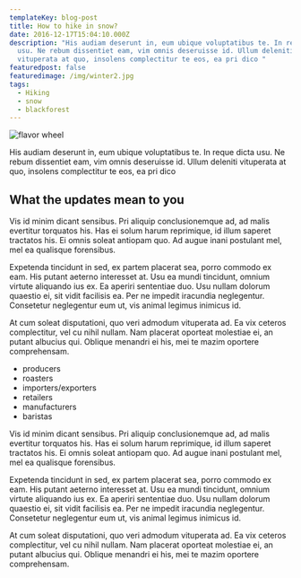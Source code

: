 ```yaml
---
templateKey: blog-post
title: How to hike in snow?
date: 2016-12-17T15:04:10.000Z
description: "His audiam deserunt in, eum ubique voluptatibus te. In reque dicta
  usu. Ne rebum dissentiet eam, vim omnis deseruisse id. Ullum deleniti
  vituperata at quo, insolens complectitur te eos, ea pri dico "
featuredpost: false
featuredimage: /img/winter2.jpg
tags:
  - Hiking
  - snow
  - blackforest
---
```

![flavor wheel](/img/winter2.jpg)

His audiam deserunt in, eum ubique voluptatibus te. In reque dicta usu. Ne rebum dissentiet eam, vim omnis deseruisse id. Ullum deleniti vituperata at quo, insolens complectitur te eos, ea pri dico 

## What the updates mean to you

Vis id minim dicant sensibus. Pri aliquip conclusionemque ad, ad malis evertitur torquatos his. Has ei solum harum reprimique, id illum saperet tractatos his. Ei omnis soleat antiopam quo. Ad augue inani postulant mel, mel ea qualisque forensibus.

Expetenda tincidunt in sed, ex partem placerat sea, porro commodo ex eam. His putant aeterno interesset at. Usu ea mundi tincidunt, omnium virtute aliquando ius ex. Ea aperiri sententiae duo. Usu nullam dolorum quaestio ei, sit vidit facilisis ea. Per ne impedit iracundia neglegentur. Consetetur neglegentur eum ut, vis animal legimus inimicus id.

At cum soleat disputationi, quo veri admodum vituperata ad. Ea vix ceteros complectitur, vel cu nihil nullam. Nam placerat oporteat molestiae ei, an putant albucius qui. Oblique menandri ei his, mei te mazim oportere comprehensam.

* producers
* roasters
* importers/exporters
* retailers
* manufacturers
* baristas

Vis id minim dicant sensibus. Pri aliquip conclusionemque ad, ad malis evertitur torquatos his. Has ei solum harum reprimique, id illum saperet tractatos his. Ei omnis soleat antiopam quo. Ad augue inani postulant mel, mel ea qualisque forensibus.

Expetenda tincidunt in sed, ex partem placerat sea, porro commodo ex eam. His putant aeterno interesset at. Usu ea mundi tincidunt, omnium virtute aliquando ius ex. Ea aperiri sententiae duo. Usu nullam dolorum quaestio ei, sit vidit facilisis ea. Per ne impedit iracundia neglegentur. Consetetur neglegentur eum ut, vis animal legimus inimicus id.

At cum soleat disputationi, quo veri admodum vituperata ad. Ea vix ceteros complectitur, vel cu nihil nullam. Nam placerat oporteat molestiae ei, an putant albucius qui. Oblique menandri ei his, mei te mazim oportere comprehensam.